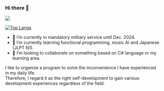 ### Hi there 👋

![](https://github-profile-summary-cards.vercel.app/api/cards/profile-details?username=sappho192)

[![Top Langs](https://github-readme-stats.vercel.app/api/top-langs/?username=sappho192&hide=html,css,javascript,jupyter%20notebook,vim%20script&layout=compact)](https://github.com/sappho192)

- 🔭 I’m currently in mandatory military service until Dec. 2024.
- 🌱 I’m currently learning functional programming, music AI and Japanese (JLPT N1).
- 👯 I’m looking to collaborate on something based on C# language or my learning area.

I like to organize a program to solve the inconvenience I have experienced in my daily life.   
Therefore, I regard it as the right self-development to gain various development experiences regardless of the field.
